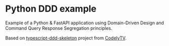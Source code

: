 # Python DDD example

Example of a Python & FastAPI application using Domain-Driven Design and Command Query Response Segregation principles.

Based on [typescript-ddd-skeleton](https://github.com/CodelyTV/typescript-ddd-skeleton) project from [CodelyTV](https://github.com/CodelyTV).


